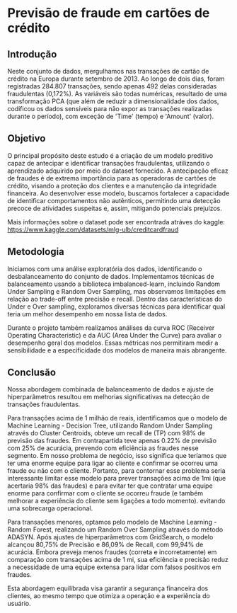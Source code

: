 # Previsão de fraude em cartões de crédito

## Introdução 

Neste conjunto de dados, mergulhamos nas transações de cartão de crédito na Europa durante setembro de 2013. Ao longo de dois dias, foram registradas 284.807 transações, sendo apenas 492 delas consideradas fraudulentas (0,172%). As variáveis são todas numéricas, resultado de uma transformação PCA (que além de reduzir a dimensionalidade dos dados, codificou os dados sensíveis para não expor as transações realizadas durante o período), com exceção de 'Time' (tempo) e 'Amount' (valor).

## Objetivo

O principal propósito deste estudo é a criação de um modelo preditivo capaz de antecipar e identificar transações fraudulentas, utilizando o aprendizado adquirido por meio do dataset fornecido. A antecipação eficaz de fraudes é de extrema importância para as operadoras de cartões de crédito, visando a proteção dos clientes e a manutenção da integridade financeira. Ao desenvolver esse modelo, buscamos fortalecer a capacidade de identificar comportamentos não autênticos, permitindo uma detecção precoce de atividades suspeitas e, assim, mitigando potenciais prejuízos.

Mais informações sobre o dataset pode ser encontrada atráves do kaggle: https://www.kaggle.com/datasets/mlg-ulb/creditcardfraud

## Metodologia 

Iniciamos com uma análise exploratória dos dados, identificando o desbalanceamento do conjunto de dados. Implementamos técnicas de balanceamento usando a biblioteca imbalanced-learn, incluindo Random Under Sampling e Random Over Sampling, mas observamos limitações em relação ao trade-off entre precisão e recall. Dentro das características do Under e Over sampling, exploramos diversas técnicas para identificar qual teria um melhor desempenho em nossa lista de dados.

Durante o projeto também realizamos análises da curva ROC (Receiver Operating Characteristic) e da AUC (Area Under the Curve) para avaliar o desempenho geral dos modelos. Essas métricas nos permitiram medir a sensibilidade e a especificidade dos modelos de maneira mais abrangente.

## Conclusão 

Nossa abordagem combinada de balanceamento de dados e ajuste de hiperparâmetros resultou em melhorias significativas na detecção de transações fraudulentas.

Para transações acima de 1 milhão de reais, identificamos que o modelo de Machine Learning - Decision Tree, utilizando Random Under Sampling através do Cluster Centroids, obteve um recall de (TP) com 98% de previsão das fraudes. Em contrapartida teve apenas 0.22% de previsão com 25% de acurácia, prevendo com eficiência as fraudes nesse segmento. Em nosso problema de negócio, isso significa que teríamos que ter uma enorme equipe para ligar ao cliente e confirmar se ocorreu uma fraude ou não com o cliente. Portanto, para contornar esse problema seria interessante limitar esse modelo para prever transações acima de 1mi (que acertaria 98% das fraudes) e para evitar ter que contratar uma equipe enorme para confirmar com o cliente se ocorreu fraude (e também melhorar a experiência do cliente sem ligações a todo momento). evitando uma sobrecarga operacional.


Para transações menores, optamos pelo modelo de Machine Learning - Random Forest, realizando um Random Over Sampling através do método ADASYN. Após ajustes de hiperparâmetros com GridSearch, o modelo alcançou 80,75% de Precisão e 86,09% de Recall, com 99,94% de acurácia. Embora preveja menos fraudes (correta e incorretamente) em comparação com transações acima de 1 mi, sua eficiência e precisão reduz a necessidade de uma equipe extensa para lidar com falsos positivos em fraudes.


Esta abordagem equilibrada visa garantir a segurança financeira dos clientes, ao mesmo tempo que otimiza a operação e a experiência do usuário.

